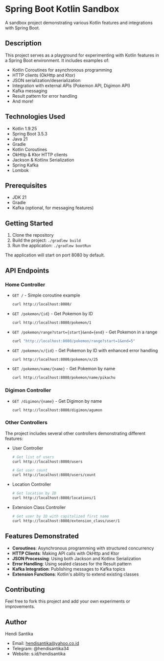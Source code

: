 # Spring Boot Kotlin Sandbox

A sandbox project demonstrating various Kotlin features and integrations with Spring Boot.

## Description

This project serves as a playground for experimenting with Kotlin features in a Spring Boot environment. It includes
examples of:

- Kotlin Coroutines for asynchronous programming
- HTTP clients (OkHttp and Ktor)
- JSON serialization/deserialization
- Integration with external APIs (Pokemon API, Digimon API)
- Kafka messaging
- Result pattern for error handling
- And more!

## Technologies Used

- Kotlin 1.9.25
- Spring Boot 3.5.3
- Java 21
- Gradle
- Kotlin Coroutines
- OkHttp & Ktor HTTP clients
- Jackson & Kotlinx Serialization
- Spring Kafka
- Lombok

## Prerequisites

- JDK 21
- Gradle
- Kafka (optional, for messaging features)

## Getting Started

1. Clone the repository
2. Build the project: `./gradlew build`
3. Run the application: `./gradlew bootRun`

The application will start on port 8080 by default.

## API Endpoints

### Home Controller

- `GET /` - Simple coroutine example
  ```bash
  curl http://localhost:8080/
  ```

- `GET /pokemon/{id}` - Get Pokemon by ID
  ```bash
  curl http://localhost:8080/pokemon/1
  ```

- `GET /pokemon/range?start={start}&end={end}` - Get Pokemon in a range
  ```bash
  curl "http://localhost:8080/pokemon/range?start=1&end=5"
  ```

- `GET /pokemon/x/{id}` - Get Pokemon by ID with enhanced error handling
  ```bash
  curl http://localhost:8080/pokemon/x/25
  ```

- `GET /pokemon/name/{name}` - Get Pokemon by name
  ```bash
  curl http://localhost:8080/pokemon/name/pikachu
  ```

### Digimon Controller

- `GET /digimon/{name}` - Get Digimon by name
  ```bash
  curl http://localhost:8080/digimon/agumon
  ```

### Other Controllers

The project includes several other controllers demonstrating different features:

- User Controller
  ```bash
  # Get list of users
  curl http://localhost:8080/users

  # Get user count
  curl http://localhost:8080/users/count
  ```

- Location Controller
  ```bash
  # Get location by ID
  curl http://localhost:8080/locations/1
  ```

- Extension Class Controller
  ```bash
  # Get user by ID with capitalized first name
  curl http://localhost:8080/extension_class/user/1
  ```

## Features Demonstrated

- **Coroutines**: Asynchronous programming with structured concurrency
- **HTTP Clients**: Making API calls with OkHttp and Ktor
- **JSON Processing**: Using both Jackson and Kotlinx Serialization
- **Error Handling**: Using sealed classes for the Result pattern
- **Kafka Integration**: Publishing messages to Kafka topics
- **Extension Functions**: Kotlin's ability to extend existing classes

## Contributing

Feel free to fork this project and add your own experiments or improvements.

## Author

Hendi Santika

- Email: hendisantika@yahoo.co.id
- Telegram: @hendisantika34
- Website: s.id/hendisantika
